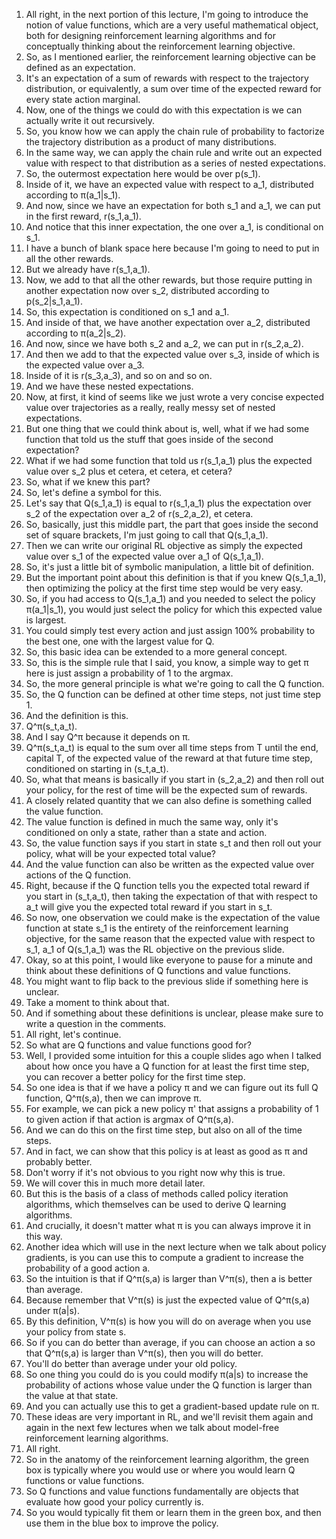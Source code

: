 1. All right, in the next portion of this lecture, I'm going to introduce the notion of value functions, which are a very useful mathematical object, both for designing reinforcement learning algorithms and for conceptually thinking about the reinforcement learning objective.
2. So, as I mentioned earlier, the reinforcement learning objective can be defined as an expectation.
3. It's an expectation of a sum of rewards with respect to the trajectory distribution, or equivalently, a sum over time of the expected reward for every state action marginal.
4. Now, one of the things we could do with this expectation is we can actually write it out recursively.
5. So, you know how we can apply the chain rule of probability to factorize the trajectory distribution as a product of many distributions.
6. In the same way, we can apply the chain rule and write out an expected value with respect to that distribution as a series of nested expectations.
7. So, the outermost expectation here would be over p(s_1).
8. Inside of it, we have an expected value with respect to a_1, distributed according to π(a_1|s_1).
9.  And now, since we have an expectation for both s_1 and a_1, we can put in the first reward, r(s_1,a_1).
10. And notice that this inner expectation, the one over a_1, is conditional on s_1.
11. I have a bunch of blank space here because I'm going to need to put in all the other rewards.
12. But we already have r(s_1,a_1).
13. Now, we add to that all the other rewards, but those require putting in another expectation now over s_2, distributed according to p(s_2|s_1,a_1).
14. So, this expectation is conditioned on s_1 and a_1.
15. And inside of that, we have another expectation over a_2, distributed according to π(a_2|s_2).
16. And now, since we have both s_2 and a_2, we can put in r(s_2,a_2).
17. And then we add to that the expected value over s_3, inside of which is the expected value over a_3.
18. Inside of it is r(s_3,a_3), and so on and so on.
19. And we have these nested expectations.
20. Now, at first, it kind of seems like we just wrote a very concise expected value over trajectories as a really, really messy set of nested expectations.
21. But one thing that we could think about is, well, what if we had some function that told us the stuff that goes inside of the second expectation?
22. What if we had some function that told us r(s_1,a_1) plus the expected value over s_2 plus et cetera, et cetera, et cetera?
23. So, what if we knew this part?
24. So, let's define a symbol for this.
25. Let's say that Q(s_1,a_1) is equal to r(s_1,a_1) plus the expectation over s_2 of the expectation over a_2 of r(s_2,a_2), et cetera.
26. So, basically, just this middle part, the part that goes inside the second set of square brackets, I'm just going to call that Q(s_1,a_1).
27. Then we can write our original RL objective as simply the expected value over s_1 of the expected value over a_1 of Q(s_1,a_1).
28. So, it's just a little bit of symbolic manipulation, a little bit of definition.
29. But the important point about this definition is that if you knew Q(s_1,a_1), then optimizing the policy at the first time step would be very easy.
30. So, if you had access to Q(s_1,a_1) and you needed to select the policy π(a_1|s_1), you would just select the policy for which this expected value is largest.
31. You could simply test every action and just assign 100% probability to the best one, one with the largest value for Q.
32. So, this basic idea can be extended to a more general concept.
33. So, this is the simple rule that I said, you know, a simple way to get π here is just assign a probability of 1 to the argmax.
34. So, the more general principle is what we're going to call the Q function.
35. So, the Q function can be defined at other time steps, not just time step 1.
36. And the definition is this.
37. Q^π(s_t,a_t).
38. And I say Q^π because it depends on π.
39. Q^π(s_t,a_t) is equal to the sum over all time steps from T until the end, capital T, of the expected value of the reward at that future time step, conditioned on starting in (s_t,a_t).
40. So, what that means is basically if you start in (s_2,a_2) and then roll out your policy, for the rest of time will be the expected sum of rewards.
41. A closely related quantity that we can also define is something called the value function.
42. The value function is defined in much the same way, only it's conditioned on only a state, rather than a state and action.
43. So, the value function says if you start in state s_t and then roll out your policy, what will be your expected total value?
44. And the value function can also be written as the expected value over actions of the Q function.
45. Right, because if the Q function tells you the expected total reward if you start in (s_t,a_t), then taking the expectation of that with respect to a_t will give you the expected total reward if you start in s_t.
46. So now, one observation we could make is the expectation of the value function at state s_1 is the entirety of the reinforcement learning objective, for the same reason that the expected value with respect to s_1, a_1 of Q(s_1,a_1) was the RL objective on the previous slide.
47. Okay, so at this point, I would like everyone to pause for a minute and think about these definitions of Q functions and value functions.
48. You might want to flip back to the previous slide if something here is unclear.
49. Take a moment to think about that.
50. And if something about these definitions is unclear, please make sure to write a question in the comments.
51. All right, let's continue.
52. So what are Q functions and value functions good for?
53. Well, I provided some intuition for this a couple slides ago when I talked about how once you have a Q function for at least the first time step, you can recover a better policy for the first time step.
54. So one idea is that if we have a policy π and we can figure out its full Q function, Q^π(s,a), then we can improve π.
55. For example, we can pick a new policy π' that assigns a probability of 1 to given action if that action is argmax of Q^π(s,a).
56. And we can do this on the first time step, but also on all of the time steps.
57. And in fact, we can show that this policy is at least as good as π and probably better.
58. Don't worry if it's not obvious to you right now why this is true.
59. We will cover this in much more detail later.
60. But this is the basis of a class of methods called policy iteration algorithms, which themselves can be used to derive Q learning algorithms.
61. And crucially, it doesn't matter what π is you can always improve it in this way.
62. Another idea which will use in the next lecture when we talk about policy gradients, is you can use this to compute a gradient to increase the probability of a good action a.
63. So the intuition is that if Q^π(s,a) is larger than V^π(s), then a is better than average.
64. Because remember that V^π(s) is just the expected value of Q^π(s,a) under π(a|s).
65. By this definition, V^π(s) is how you will do on average when you use your policy from state s.
66. So if you can do better than average, if you can choose an action a so that Q^π(s,a) is larger than V^π(s), then you will do better.
67. You'll do better than average under your old policy.
68. So one thing you could do is you could modify π(a|s) to increase the probability of actions whose value under the Q function is larger than the value at that state.
69. And you can actually use this to get a gradient-based update rule on π.
70. These ideas are very important in RL, and we'll revisit them again and again in the next few lectures when we talk about model-free reinforcement learning algorithms.
71. All right.
72. So in the anatomy of the reinforcement learning algorithm, the green box is typically where you would use or where you would learn Q functions or value functions.
73. So Q functions and value functions fundamentally are objects that evaluate how good your policy currently is.
74. So you would typically fit them or learn them in the green box, and then use them in the blue box to improve the policy.